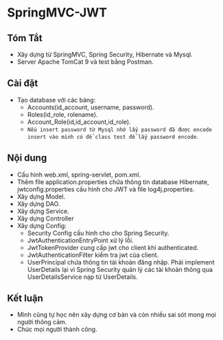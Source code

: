 # SpringMVC-JWT
## Tóm Tắt
- Xây dựng từ SpringMVC, Spring Security, Hibernate và Mysql.
- Server Apache TomCat 9 và test bằng Postman.
## Cài đặt
- Tạo database với các bảng:
  - Accounts(id_account, username, password).
  - Roles(id_role, rolename).
  - Account_Role(id,id_account,id_role).
  - `Nếu insert password từ Mysql nhớ lấy password đã được encode insert vào mình có để class test để lấy password encode`.
## Nội dung
- Cấu hình web.xml, spring-servlet, pom.xml.
- Thêm file application.properties chứa thông tin database Hibernate, jwtconfig.properties cấu hình cho JWT và file log4j.properties.  
- Xây dựng Model.
- Xây dựng DAO.
- Xây dựng Service.
- Xây dựng Controller
- Xây dựng Config:
  - Security Config cấu hình cho cho Spring Security.
  - JwtAuthenticationEntryPoint xử lý lỗi.
  - JwtTokenProvider cung cấp jwt cho client khi authenticated.
  - JwtAuthenticationFilter kiểm tra jwt của client.
  - UserPrincipal chứa thông tin tài khoản đăng nhập. Phải implement UserDetails lại vì Spring Security quản lý các tài khoản thông qua UserDetailsService nạp từ UserDetails.
## Kết luận
- Mình cũng tự học nên xây dựng cơ bản và còn nhiều sai sót mong mọi người thông cảm.
- Chúc mọi người thành công.
